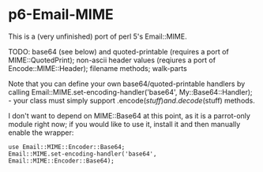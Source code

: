 p6-Email-MIME
=============

This is a (very unfinished) port of perl 5's Email::MIME.

TODO: base64 (see below) and quoted-printable (requires a port of MIME::QuotedPrint); non-ascii header values (reqiures a port of Encode::MIME::Header); filename methods; walk-parts

Note that you can define your own base64/quoted-printable handlers by calling Email::MIME.set-encoding-handler('base64', My::Base64::Handler); - your class must simply support .encode($stuff) and .decode($stuff) methods.

I don't want to depend on MIME::Base64 at this point, as it is a parrot-only module right now; if you would like to use it, install it and then manually enable the wrapper:

    use Email::MIME::Encoder::Base64;
    Email::MIME.set-encoding-handler('base64', Email::MIME::Encoder::Base64);
